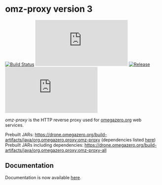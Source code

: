# omz-proxy version 3

[![Build Status](https://drone.omegazero.org/api/badges/omegazero/omz-proxy3/status.svg)](https://drone.omegazero.org/omegazero/omz-proxy3)
[![Documentation Build Status](https://docs.omegazero.org/ci/gen/badge.php?owner=omegazero&repo=omz-proxy3)](https://docs.omegazero.org/ci/#/repos/omegazero/omz-proxy3)
[![Release](https://api.omegazero.org/v1/git/getrepobadge?author=omegazero&repository=omz-proxy3&metric=release&color=09b&width=100)](https://git.omegazero.org/omegazero/omz-proxy3/releases)
[![Docs](https://docs.omegazero.org/api/badge.php?owner=omegazero&repo=omz-proxy3)](https://docs.omegazero.org/d/omegazero/omz-proxy3/)

*omz-proxy* is the HTTP reverse proxy used for [omegazero.org](https://omegazero.org/) web services.

Prebuilt JARs: <https://drone.omegazero.org/build-artifacts/java/org.omegazero.proxy:omz-proxy> (dependencies listed [here](https://docs.omegazero.org/d/omegazero/omz-proxy3/Installation))\
Prebuilt JARs including dependencies: <https://drone.omegazero.org/build-artifacts/java/org.omegazero.proxy:omz-proxy-all>

## Documentation

Documentation is now available [here](https://docs.omegazero.org/d/omegazero/omz-proxy3/).

